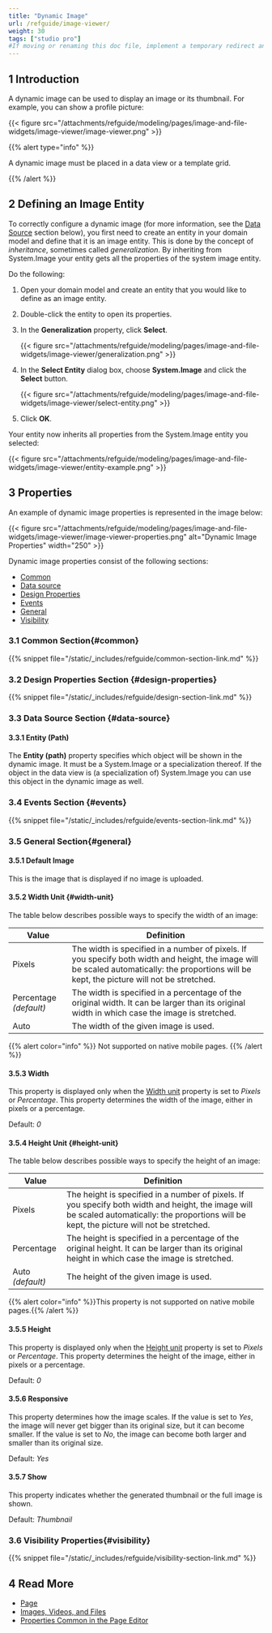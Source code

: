 ```yaml
---
title: "Dynamic Image"
url: /refguide/image-viewer/
weight: 30
tags: ["studio pro"]
#If moving or renaming this doc file, implement a temporary redirect and let the respective team know they should update the URL in the product. See Mapping to Products for more details.
---
```


## 1 Introduction

A dynamic image can be used to display an image or its thumbnail. For example, you can show a profile picture:

{{< figure src="/attachments/refguide/modeling/pages/image-and-file-widgets/image-viewer/image-viewer.png" >}}

{{% alert type="info" %}}

A dynamic image must be placed in a data view or a template grid. 

{{% /alert %}}

## 2 Defining an Image Entity 

To correctly configure a dynamic image (for more information, see the [Data Source](#data-source) section below), you first need to create an entity in your domain model and define that it is an image entity. This is done by the concept of *inheritance*, sometimes called *generalization*. By inheriting from System.Image your entity gets all the properties of the system image entity. 

Do the following:

1. Open your domain model and create an entity that you would like to define as an image entity.

2. Double-click the entity to open its properties.

3. In the **Generalization** property, click **Select**.

    {{< figure src="/attachments/refguide/modeling/pages/image-and-file-widgets/image-viewer/generalization.png" >}}

4. In the **Select Entity** dialog box, choose **System.Image** and click the **Select** button.

    {{< figure src="/attachments/refguide/modeling/pages/image-and-file-widgets/image-viewer/select-entity.png" >}}

5. Click **OK**. 

Your entity now inherits all properties from the System.Image entity you selected:

{{< figure src="/attachments/refguide/modeling/pages/image-and-file-widgets/image-viewer/entity-example.png" >}}

## 3 Properties

An example of dynamic image properties is represented in the image below:

{{< figure src="/attachments/refguide/modeling/pages/image-and-file-widgets/image-viewer/image-viewer-properties.png" alt="Dynamic Image Properties"   width="250"  >}}

Dynamic image properties consist of the following sections:

* [Common](#common) 
* [Data source](#data-source)
* [Design Properties](#design-properties)
* [Events](#events)
* [General](#general)
* [Visibility](#visibility)

### 3.1 Common Section{#common}

{{% snippet file="/static/_includes/refguide/common-section-link.md" %}}

### 3.2 Design Properties Section {#design-properties}

{{% snippet file="/static/_includes/refguide/design-section-link.md" %}} 

### 3.3 Data Source Section {#data-source}

#### 3.3.1 Entity (Path)

The **Entity (path)** property specifies which object will be shown in the dynamic image. It must be a System.Image or a specialization thereof. If the object in the data view is (a specialization of) System.Image you can use this object in the dynamic image as well.

### 3.4  Events Section {#events}

{{% snippet file="/static/_includes/refguide/events-section-link.md" %}}

### 3.5 General Section{#general}

#### 3.5.1 Default Image

This is the image that is displayed if no image is uploaded.

#### 3.5.2 Width Unit {#width-unit}

The table below describes possible ways to specify the width of an image: 

| Value | Definition |
| --- | --- |
| Pixels | The width is specified in a number of pixels. If you specify both width and height, the image will be scaled automatically: the proportions will be kept, the picture will not be stretched. |
| Percentage  *(default)* | The width is specified in a percentage of the original width. It can be larger than its original width in which case the image is stretched. |
| Auto | The width of the given image is used. |

{{% alert color="info" %}}
Not supported on native mobile pages.
{{% /alert %}}

#### 3.5.3 Width 

This property is displayed only when the [Width unit](#width-unit) property is set to *Pixels* or *Percentage*. This property determines the width of the image, either in pixels or a percentage.

Default: *0*

#### 3.5.4 Height Unit {#height-unit}

The table below describes possible ways to specify the height of an image: 

| Value      | Definition                                                   |
| ---------- | ------------------------------------------------------------ |
| Pixels     | The height is specified in a number of pixels. If you specify both width and height, the image will be scaled automatically: the proportions will be kept, the picture will not be stretched. |
| Percentage | The height is specified in a percentage of the original height. It can be larger than its original height in which case the image is stretched. |
| Auto  *(default)*       | The height of the given image is used.                       |

{{% alert color="info" %}}This property is not supported on native mobile pages.{{% /alert %}}

#### 3.5.5 Height

This property is displayed only when the [Height unit](#height-unit) property is set to *Pixels* or *Percentage*. This property determines the height of the image, either in pixels or a percentage.

Default: *0*

#### 3.5.6 Responsive

This property determines how the image scales. If the value is set to *Yes*, the image will never get bigger than its original size, but it can become smaller. If the value is set to *No*, the image can become both larger and smaller than its original size.

Default: *Yes*

#### 3.5.7 Show

This property indicates whether the generated thumbnail or the full image is shown.

Default: *Thumbnail*

### 3.6 Visibility Properties{#visibility}

{{% snippet file="/static/_includes/refguide/visibility-section-link.md" %}}

## 4 Read More

* [Page](/refguide/page/)
* [Images, Videos, and Files](/refguide/image-and-file-widgets/)
* [Properties Common in the Page Editor](/refguide/common-widget-properties/)
